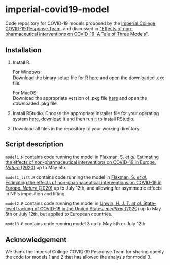 # imperial-covid19-model
Code repository for COVID-19 models proposed by the [Imperial College COVID-19 Response Team](https://mrc-ide.github.io/covid19estimates/#/), and discussed in ["Effects of non-pharmaceutical interventions on COVID-19: A Tale of Three Models"](https://www.medrxiv.org/content/10.1101/2020.07.22.20160341v2.full.pdf).

## Installation

1) Install R.

    For Windows:<br/>
    Download the binary setup file for R [here](https://cran.r-project.org/bin/windows/base/) and open the downloaded .exe file.
    
    For MacOS:<br/>
    Download the appropriate version of .pkg file [here](https://cran.r-project.org/bin/macosx/) and open the downloaded .pkg file.
    
2) Install RStudio.
    Choose the appropriate installer file for your operating system [here](https://rstudio.com/products/rstudio/), download it and then run it to install RStudio.
    
3) Download all files in the repository to your working directory. 

## Script description
``model1.R`` contains code running the model in [Flaxman, S. *et al.* Estimating the effects of non-pharmaceutical interventions on COVID-19 in Europe. *Nature* (2020)](https://www.nature.com/articles/s41586-020-2405-7) up to May 5th.

``model1_lift.R`` contains code running the model in [Flaxman, S. *et al.* Estimating the effects of non-pharmaceutical interventions on COVID-19 in Europe. *Nature* (2020)](https://www.nature.com/articles/s41586-020-2405-7) up to July 12th, and allowing for asymmetric effects in NPIs imposition and lifting.

``model2.R`` contains code running the model in [Unwin, H. J. T. *et al.* State-level tracking of COVID-19 in the United States. *medRxiv* (2020)](https://www.medrxiv.org/content/10.1101/2020.07.13.20152355v2) up to May 5th or July 12th, but applied to European countries.

``model3.R`` contains code running model 3 up to May 5th or July 12th.

## Acknowledgement
We thank the Imperial College COVID-19 Response Team for sharing openly the code for models 1 and 2 that has allowed the analysis for model 3.
